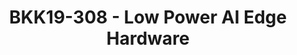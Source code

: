---
categories:
- bkk19
description: To Be Provided
image: /assets/images/featured-images/bkk19/BKK19-308.png
session_attendee_num: '45'
session_id: BKK19-308
session_room: 'Keynote Room (World Ballroom BC) '
session_slot:
  end_time: '2019-04-03 15:10:00'
  start_time: '2019-04-03 14:45:00'
session_speakers:
- speaker_bio: ''
  speaker_company: Gyrfalcon Technology Inc.
  speaker_image: /assets/images/speakers/bkk19/bin-lei.jpg
  speaker_location: Silicon Valley, USA
  speaker_name: Bin Lei
  speaker_position: VP
  speaker_username: bin.lei
session_track: Arm on Arm
tag: session
tags:
- Machine Learning/AI
title: BKK19-308 - Low Power AI Edge Hardware
youtube_video_url: https://www.youtube.com/watch?v=4v61gMx7hl4
amazon_s3_presentation_url: https://static.linaro.org/connect/bkk19/presentations/bkk19-308.pdf
amazon_s3_video_url: https://static.linaro.org/connect/bkk19/videos/bkk19-308.mp4
---